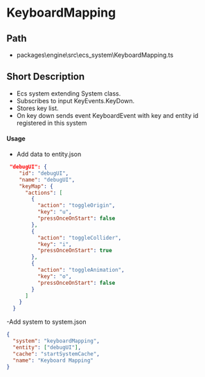 # KeyboardMapping

## Path

- packages\engine\src\ecs_system\KeyboardMapping.ts

## Short Description

- Ecs system extending System class.
- Subscribes to input KeyEvents.KeyDown.
- Stores key list.
- On key down sends event KeyboardEvent with key and entity id registered in this system

#### Usage

- Add data to entity.json

```json
 "debugUI": {
    "id": "debugUI",
    "name": "debugUI",
    "keyMap": {
      "actions": [
        {
          "action": "toggleOrigin",
          "key": "u",
          "pressOnceOnStart": false
        },
        {
          "action": "toggleCollider",
          "key": "i",
          "pressOnceOnStart": true
        },
        {
          "action": "toggleAnimation",
          "key": "o",
          "pressOnceOnStart": false
        }
      ]
    }
  }
```

-Add system to system.json

```json
{
  "system": "keyboardMapping",
  "entity": ["debugUI"],
  "cache": "startSystemCache",
  "name": "Keyboard Mapping"
}
```
